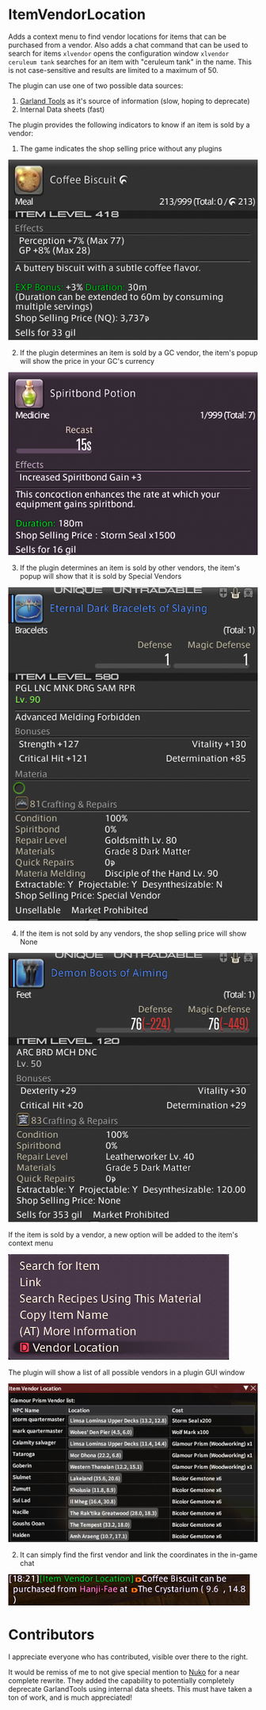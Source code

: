 # ItemVendorLocation
Adds a context menu to find vendor locations for items that can be purchased from a vendor.
Also adds a chat command that can be used to search for items
`xlvendor` opens the configuration window
`xlvendor ceruleum tank` searches for an item with "ceruleum tank" in the name. This is not case-sensitive and results are limited
to a maximum of 50.

The plugin can use one of two possible data sources:
1. [Garland Tools](https://garlandtools.org/) as it's source of information (slow, hoping to deprecate)
2. Internal Data sheets (fast)

The plugin provides the following indicators to know if an item is sold by a vendor:
1. The game indicates the shop selling price without any plugins

![Alt text](/Images/GilVendor.png?raw=true "Item Sold for Gil")

2. If the plugin determines an item is sold by a GC vendor, the item's popup will show the price in your GC's currency

![Alt text](/Images/GCVendor.png?raw=true "Item Sold for GC Seals")

3. If the plugin determines an item is sold by other vendors, the item's popup will show that it is sold by Special Vendors

![Alt text](/Images//SpecialVendor.png?raw=true "Item Sold for other currency")

4. If the item is not sold by any vendors, the shop selling price will show None

![Alt text](/Images/NoVendors.png?raw=true "Item not sold for any currency")

If the item is sold by a vendor, a new option will be added to the item's context menu

![Alt text](/Images/ContextMenu.png?raw=true "Item Context Menu")

The plugin will show a list of all possible vendors in a plugin GUI window

![Alt text](/Images/VendorLocations.png?raw=true "Vendor Locations")

2. It can simply find the first vendor and link the coordinates in the in-game chat

![Alt text](/Images/ChatVendorLocation.png?raw=true "Vendor Location")

# Contributors
I appreciate everyone who has contributed, visible over there to the right.

It would be remiss of me to not give special mention to [Nuko](https://github.com/NukoOoOoOoO) for a near complete rewrite.
They added the capability to potentially completely deprecate GarlandTools using internal data sheets. This must have taken
a ton of work, and is much appreciated!
